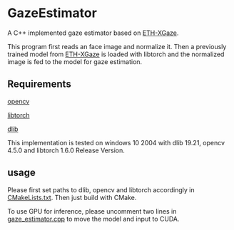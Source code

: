 # GazeEstimator
A C++ implemented gaze estimator based on [ETH-XGaze](https://github.com/xucong-zhang/ETH-XGaze).

This program first reads an face image and normalize it. Then a previously trained model from [ETH-XGaze](https://github.com/xucong-zhang/ETH-XGaze) is loaded with libtorch and the normalized image is fed to the model for gaze estimation.

 
## Requirements
[opencv](https://opencv.org/)

[libtorch](https://pytorch.org/get-started/locally/)

[dlib](http://dlib.net/)   

This implementation is tested on windows 10 2004 with dlib 19.21, opencv 4.5.0 and libtorch 1.6.0 Release Version.

## usage
Please first set paths to dlib, opencv and libtorch accordingly in [CMakeLists.txt](./CMakeLists.txt). Then just build with CMake.

To use GPU for inference, please uncomment two lines in [gaze_estimator.cpp](./gaze_estimator.cpp) to move the model and input to CUDA.

